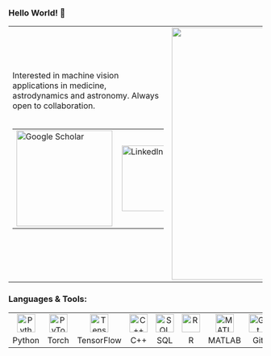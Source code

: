 ### Hello World! 👋

<table>
    <tr> 
        <td>
            Interested in machine vision applications in medicine, astrodynamics and astronomy. Always open to collaboration.
            <br>
            <br>
            <table style="width:300px">
                <tr>
                    <td>
                        <a href="https://scholar.google.com/citations?user=ZiFRiAIAAAAJ&hl"><img align="left" alt="Google Scholar" width="190px" src="https://upload.wikimedia.org/wikipedia/commons/2/28/Google_Scholar_logo.png" />
                    </td>
                    <td>
                        <a href="https://www.linkedin.com/in/jeffreywardman/"><img align="left" alt="LinkedIn" width="130px" src="https://user-images.githubusercontent.com/23271678/89118418-0d126800-d4e9-11ea-8db8-28660be16916.png" />
                    </td>
                    <td>
                        <a href="https://www.kaggle.com/jeffreywardman"><img align="left" alt="Kaggle" width="120px" src="https://user-images.githubusercontent.com/23271678/89118417-0c79d180-d4e9-11ea-930a-a2528cc69ef3.png" />   
                    </td>
                </tr>
</table>
        </td>
        <td>
            <img src="https://user-images.githubusercontent.com/23271678/89118416-084db400-d4e9-11ea-8e51-931ee4e123ed.jpeg" width="500">
        </td>
    </tr>
</table>

### Languages & Tools:

<table>
    <tr align="center">
        <td>
            <img alt="Python" width="36px" src="https://img.icons8.com/color/48/000000/python.png" />
        </td>
        <td>
            <img alt = "PyTorch"   width="36px" src="https://user-images.githubusercontent.com/23271678/89118421-0daafe80-d4e9-11ea-8f5e-008376d2c466.png" />
        </td>
        <td>
            <img alt="TensorFlow" width="36px" src="https://user-images.githubusercontent.com/23271678/89118423-0daafe80-d4e9-11ea-8b74-f5000d59ce2f.png" />
        </td>
        <td>
            <img alt="C++" width="36px" src="https://img.icons8.com/color/48/000000/c-plus-plus-logo.png" />
        </td>
        <td>
            <img alt="SQL" width="36px" src="https://img.icons8.com/color/48/000000/postgreesql.png" />
        </td>
        <td>
            <img alt="R" width="36px" src="https://www.r-project.org/logo/Rlogo.png" />
        </td>
        <td>
            <img alt="MATLAB" width="36px" src="https://upload.wikimedia.org/wikipedia/commons/2/21/Matlab_Logo.png" />
        </td>
        <td>
            <img alt="Git" width="36px" src="https://img.icons8.com/fluent/48/000000/github.png" />
        </td>
        <td>
            <img alt="Blender" width="36px" src="https://img.icons8.com/color/48/000000/blender-3d.png" />
        </td>
    <tr>
    <tr align="center">
        <td>
            Python
        </td>
        <td>
            Torch
        </td>
        <td>
            TensorFlow
        </td>
        <td>
            C++
        </td>
        <td>
            SQL
        </td>
        <td>
            R
        </td>
        <td>
            MATLAB
        </td>
        <td>
            Git
        </td>
        <td>
            Blender
        </td>
    </tr>
</table>
